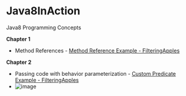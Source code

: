 # Java8InAction
Java8 Programming Concepts

**Chapter 1**
* Method References - [Method Reference Example - FilteringApples](https://github.com/ishan-aggarwal/Java8InAction/blob/main/lambdasinaction/chap1/FilteringApples.java)

**Chapter 2**
* Passing code with behavior parameterization - [Custom Predicate Example - FilteringApples](https://github.com/ishan-aggarwal/Java8InAction/blob/main/lambdasinaction/chap2/FilteringApples.java)
* ![image](https://user-images.githubusercontent.com/12678869/148015373-5c60e01e-c355-43c6-ae67-5c0f41a31887.png)

